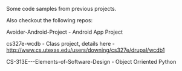 Some code samples from previous projects.

Also checkout the following repos:

Avoider-Android-Project - Android App Project

cs327e-wcdb - Class project, details here - http://www.cs.utexas.edu/users/downing/cs327e/drupal/wcdb1

CS-313E---Elements-of-Software-Design - Object Orriented Python